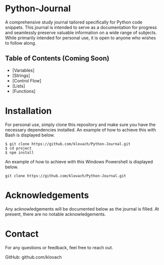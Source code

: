 # Python-Journal
A comprehensive study journal tailored specifically for Python code snippets. This journal is intended to serve as a documentation for progress and seamlessly preserve valuable information on a wide range of subjects. While primarily intended for personal use, it is open to anyone who wishes to follow along.

## Table of Contents (Coming Soon)
- [Variables]
- [Strings]
- [Control Flow] 
- [Lists]
- [Functions]

# Installation
For personal use, simply clone this repository and make sure you have the necessary dependencies installed.
An example of how to achieve this with Bash is displayed below.
```
$ git clone https://github.com/klovach/Python-Journal.git
$ cd project
$ npm install
```
An example of how to achieve with this Windows Powershell is displayed below.
```
git clone https://github.com/klovach/Python-Journal.git
```

# Acknowledgements 
Any acknowledgements will be documented below as the journal is filled. At present, there are no notable acknowledgements.  

# Contact
For any questions or feedback, feel free to reach out.

GitHub: github.com/klovach
